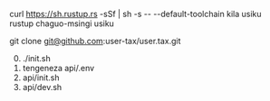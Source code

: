 curl https://sh.rustup.rs -sSf | sh -s -- --default-toolchain kila usiku<br>rustup chaguo-msingi usiku

git clone git@github.com:user-tax/user.tax.git

0. ./init.sh
1. tengeneza api/.env
2. api/init.sh
3. api/dev.sh